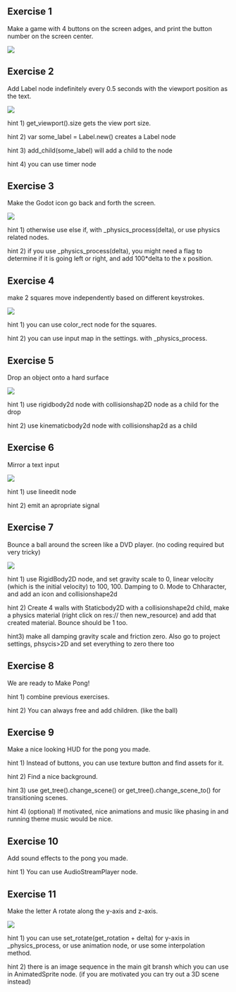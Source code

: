 ## Exercise 1
Make a game with 4 buttons on the screen adges, and print the button number on the screen center.

![](exercise1.gif)

## Exercise 2
Add Label node indefinitely every 0.5 seconds with the viewport position as the text. 

![](exercise2.mkv.gif)

hint 1) get_viewport().size gets the view port size.

hint 2) var some_label = Label.new() creates a Label node

hint 3) add_child(some_label) will add a child to the node

hint 4) you can use timer node

## Exercise 3
Make the Godot icon go back and forth the screen.

![](exercise3.gif)

hint 1) otherwise use else if, with _physics_process(delta), or use physics related nodes.

hint 2) if you use _physics_process(delta), you might need a flag to determine if it is going left or right, and add
 100*delta to the x position.



## Exercise 4
make 2 squares move independently based on different keystrokes.

![](exercise4.gif)


hint 1) you can use color_rect node for the squares.

hint 2) you can use input map in the settings. with _physics_process.


## Exercise 5
Drop an object onto a hard surface

![](exercise5.gif)

hint 1) use rigidbody2d node with collisionshap2D node as a child for the drop

hint 2) use kinematicbody2d node with collisionshap2d as a child


## Exercise 6
Mirror a text input

![](exercise6.gif)

hint 1) use lineedit node

hint 2) emit an apropriate signal


## Exercise 7
Bounce a ball around the screen like a DVD player. (no coding required but  very tricky)


![](exercise7.gif)

hint 1) use RigidBody2D node, and set gravity scale to 0, linear velocity (which is the initial velocity) to 100, 100. Damping to 0. Mode to Chharacter, and add an icon and collisionshape2d

hint 2) Create 4 walls with Staticbody2D with a collisionshape2d child, make a physics material (right click on res:// then new_resource) and add that created material. Bounce should be 1 too.

hint3) make all damping gravity scale and friction zero. Also go to project settings, phsycis>2D and set everything to zero there too 

## Exercise 8
We are ready to Make Pong!


hint 1) combine previous exercises.

hint 2) You can always free and add children. (like the ball)


## Exercise 9
Make a nice looking HUD for the pong you made.


hint 1) Instead of buttons, you can use texture button and find assets for it.

hint 2) Find a nice background.

hint 3) use get_tree().change_scene() or get_tree().change_scene_to() for transitioning scenes.

hint 4) (optional) If motivated, nice animations and music like phasing in and running theme music would be nice.


## Exercise 10
Add sound effects to the pong you made.

hint 1) You can use AudioStreamPlayer node.


## Exercise 11
Make the letter A rotate along the y-axis and z-axis.

![](exercise11.gif)

hint 1) you can use set_rotate(get_rotation + delta) for y-axis in _physics_process, or use animation node, or use some interpolation method. 

hint 2) there is an image sequence in the main git bransh which you can use in AnimatedSprite node. (if you are motivated you can try out a 3D scene instead)
